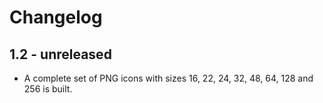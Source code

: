 Changelog
=========

1.2 - unreleased
-----------------------

  * A complete set of PNG icons with sizes 16, 22, 24, 32, 48, 64, 128 and 256 is built.
